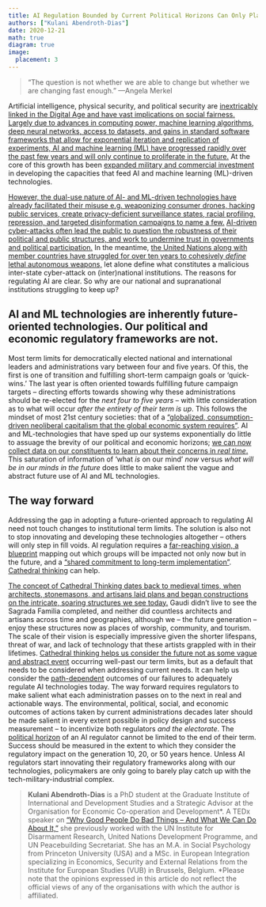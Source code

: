 ```yaml
---
title: AI Regulation Bounded by Current Political Horizons Can Only Play Catch-Up. Cathedral Thinking Can Help
authors: ["Kulani Abendroth-Dias"]
date: 2020-12-21
math: true
diagram: true
image:
  placement: 3
---
```


> “The question is not whether we are able to change but whether we are changing fast enough.”
—Angela Merkel

Artificial intelligence, physical security, and political security are [inextricably linked in the Digital Age and have vast implications on social fairness.](http://faculty.smcm.edu/acjamieson/s13/artificialintelligence.pdf) [Largely due to advances in computing power, machine learning algorithms, deep neural networks, access to datasets, and gains in standard software frameworks that allow for exponential iteration and replication of experiments, AI and machine learning (ML) have progressed rapidly over the past few years and will only continue to proliferate in the future.](https://www.researchgate.net/publication/323302750_The_Malicious_Use_of_Artificial_Intelligence_Forecasting_Prevention_and_Mitigation) At the core of this growth has been [expanded military and commercial investment](https://science.sciencemag.org/content/sci/349/6245/255.full.pdf?casa_token=Ryp0KVtxkIwAAAAA:_OQcRQfmHletXkto4cPURyYRhmlid4RoySOPUq8FbjKISq60e1NfFt8FeEMLG8KHHYWoo9cKg01yocY) in developing the capacities that feed AI and machine learning (ML)-driven technologies.

[However, the dual-use nature of AI- and ML-driven technologies have already facilitated their misuse e.g. weaponizing consumer drones, hacking public services, create privacy-deficient surveillance states, racial profiling, repression, and targeted disinformation campaigns to name a few.](https://www.researchgate.net/publication/323302750_The_Malicious_Use_of_Artificial_Intelligence_Forecasting_Prevention_and_Mitigation) [AI-driven cyber-attacks often lead the public to question the robustness of their political and public structures, and work to undermine trust in governments and political participation.](https://papers.ssrn.com/sol3/papers.cfm?abstract_id=3124901) In the meantime, [the United Nations along with member countries have struggled for over ten years to cohesively *define* lethal autonomous weapons,](https://www.euractiv.com/section/global-europe/news/no-progress-in-un-talks-on-regulating-lethal-autonomous-weapons/) let alone define what constitutes a malicious inter-state cyber-attack on (inter)national institutions. The reasons for regulating AI are clear. So why are our national and supranational institutions struggling to keep up?

## AI and ML technologies are inherently future-oriented technologies. Our political and economic regulatory frameworks are not.

Most term limits for democratically elected national and international leaders and administrations vary between four and five years. Of this, the first is one of transition and fulfilling short-term campaign goals or ‘quick-wins.’ The last year is often oriented towards fulfilling future campaign targets – directing efforts towards showing why these administrations should be re-elected for the *next four to five years* – with little consideration as to what will occur *after the entirety of their term is up*. This follows the mindset of most 21st century societies: that of a [“globalized, consumption-driven neoliberal capitalism that the global economic system requires”](https://transform.iema.net/article/aspiring-vision-cathedral-thinking-modern-world). AI and ML-technologies that have sped up our systems exponentially do little to assuage the brevity of our political and economic horizons; [we can now collect data on our constituents to learn about their concerns in *real time*.](https://scholar.harvard.edu/files/todd_rogers/files/political_campaigns_and_big_data_0.pdf) This saturation of information of ‘what *is* on our mind’ *now* versus *what will be in our minds in the future* does little to make salient the vague and abstract future use of AI and ML technologies.

## The way forward

Addressing the gap in adopting a future-oriented approach to regulating AI need not touch changes to institutional term limits. The solution is also not to stop innovating and developing these technologies altogether – others will only step in fill voids. AI regulation requires a [far-reaching vision, a blueprint](https://cathedralthinking.com/) mapping out which groups will be impacted not only now but in the future, and a [“shared commitment to long-term implementation”](https://cathedralthinking.com/). [Cathedral thinking](https://cathedralthinking.com/) can help.

[The concept of Cathedral Thinking dates back to medieval times, when architects, stonemasons, and artisans laid plans and began constructions on the intricate, soaring structures we see today.](https://cathedralthinking.com/) Gaudi didn’t live to see the Sagrada Familia completed, and neither did countless architects and artisans across time and geographies, although we – the future generation – enjoy these structures now as places of worship, community, and tourism. The scale of their vision is especially impressive given the shorter lifespans, threat of war, and lack of technology that these artists grappled with in their lifetimes. [Cathedral thinking helps us consider the future not as some vague and abstract event](https://transform.iema.net/article/aspiring-vision-cathedral-thinking-modern-world) occurring well-past our term limits, but as a default that needs to be considered when addressing current needs. It can help us consider the [path-dependent](https://moodle.graduateinstitute.ch/pluginfile.php/138785/course/section/27541/0951629814531667.pdf) outcomes of our failures to adequately regulate AI technologies today. The way forward requires regulators to make salient what each administration passes on to the next in real and actionable ways. The environmental, political, social, and economic outcomes of actions taken by current administrations decades later should be made salient in every extent possible in policy design and success measurement – to incentivize both regulators *and the electorate*. The [political horizon](https://moodle.graduateinstitute.ch/pluginfile.php/138785/course/section/27544/GoetzSahling%202009.pdf) of an AI regulator cannot be limited to the end of their term. Success should be measured in the extent to which they consider the regulatory impact on the generation 10, 20, or 50 years hence. Unless AI regulators start innovating their regulatory frameworks along with our technologies, policymakers are only going to barely play catch up with the tech-military-industrial complex.

> **Kulani Abendroth-Dias** is a PhD student at the Graduate Institute of International and Development Studies and a Strategic Advisor at the Organisation for Economic Co-operation and Development*. A TEDx speaker on [“Why Good People Do Bad Things – And What We Can Do About It,”](https://www.youtube.com/watch?v=gKk6AxtAEqo&t=1s) she previously worked with the UN Institute for Disarmament Research, United Nations Development Programme, and UN Peacebuilding Secretariat. She has an M.A. in Social Psychology from Princeton University (USA) and a MSc. in European Integration specializing in Economics, Security and External Relations from the Institute for European Studies (VUB) in Brussels, Belgium.
*Please note that the opinions expressed in this article do not reflect the official views of any of the organisations with which the author is affiliated.

